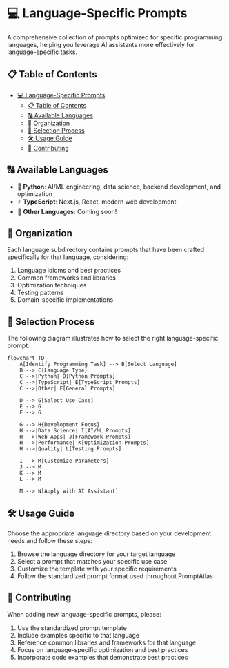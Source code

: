# 💻 Language-Specific Prompts

A comprehensive collection of prompts optimized for specific programming languages, helping you leverage AI assistants more effectively for language-specific tasks.

## 📋 Table of Contents

- [💻 Language-Specific Prompts](#-language-specific-prompts)
  - [📋 Table of Contents](#-table-of-contents)
  - [🔠 Available Languages](#-available-languages)
  - [📂 Organization](#-organization)
  - [🔄 Selection Process](#-selection-process)
  - [🛠️ Usage Guide](#️-usage-guide)
  - [🤝 Contributing](#-contributing)

## 🔠 Available Languages

- 🐍 **Python**: AI/ML engineering, data science, backend development, and optimization
- ⚡ **TypeScript**: Next.js, React, modern web development
- 🧩 **Other Languages**: Coming soon!

## 📂 Organization

Each language subdirectory contains prompts that have been crafted specifically for that language, considering:

1. Language idioms and best practices
2. Common frameworks and libraries
3. Optimization techniques
4. Testing patterns
5. Domain-specific implementations

## 🔄 Selection Process

The following diagram illustrates how to select the right language-specific prompt:

```mermaid
flowchart TD
    A[Identify Programming Task] --> B[Select Language]
    B --> C{Language Type}
    C -->|Python| D[Python Prompts]
    C -->|TypeScript| E[TypeScript Prompts]
    C -->|Other| F[General Prompts]

    D --> G[Select Use Case]
    E --> G
    F --> G

    G --> H{Development Focus}
    H -->|Data Science| I[AI/ML Prompts]
    H -->|Web Apps| J[Framework Prompts]
    H -->|Performance| K[Optimization Prompts]
    H -->|Quality| L[Testing Prompts]

    I --> M[Customize Parameters]
    J --> M
    K --> M
    L --> M

    M --> N[Apply with AI Assistant]
```

## 🛠️ Usage Guide

Choose the appropriate language directory based on your development needs and follow these steps:

1. Browse the language directory for your target language
2. Select a prompt that matches your specific use case
3. Customize the template with your specific requirements
4. Follow the standardized prompt format used throughout PromptAtlas

## 🤝 Contributing

When adding new language-specific prompts, please:

1. Use the standardized prompt template
2. Include examples specific to that language
3. Reference common libraries and frameworks for that language
4. Focus on language-specific optimization and best practices
5. Incorporate code examples that demonstrate best practices

